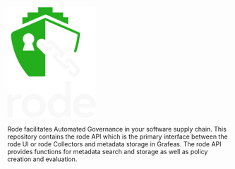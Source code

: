 <img src="../Rode_Logo_Stacked_Reverse.png" alt="rode" width="200"/>

Rode facilitates Automated Governance in your software supply chain. 
This repository contains the rode API which is the primary interface between the rode UI or rode Collectors and metadata storage in Grafeas. 
The rode API provides functions for metadata search and storage as well as policy creation and evaluation.
